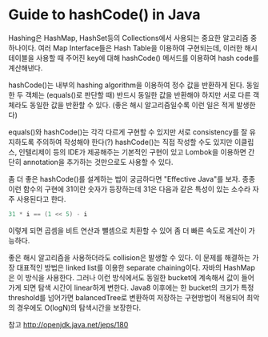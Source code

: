 # Guide to hashCode() in Java
Hashing은 HashMap, HashSet등의 Collections에서 사용되는 중요한 알고리즘 중 하나이다.
여러 Map Interface들은 Hash Table을 이용하여 구현되는데, 이러한 해시 테이블을 사용할 때 주어진 key에 대해
hashCode() 메서드를 이용하여 hash code를 계산해낸다.

hashCode()는 내부의 hashing algorithm을 이용하여 정수 값을 반환하게 된다. 동일한 두 객체는 (equals()로 판단할 때) 반드시
동일한 값을 반환해야 하지만 서로 다른 객체라도 동일한 값을 반환할 수 있다. (좋은 해시 알고리즘일수록 이런 일은 적게 발생한다)

equals()와 hashCode()는 각각 다르게 구현할 수 있지만 서로 consistency를 잘 유지하도록 주의하여 작성해야 한다(?)
hashCode()는 직접 작성할 수도 있지만 이클립스, 인텔리제이 등의 IDE가 제공해주는 기본적인 구현이 있고 Lombok을 이용하면 간단히 annotation을
추가하는 것만으로도 사용할 수 있다.

좀 더 좋은 hashCode()를 설계하는 법이 궁금하다면 "Effective Java"를 보자.
종종 이런 함수의 구현에 31이란 숫자가 등장하는데 31은 다음과 같은 특성이 있는 소수라 자주 사용된다고 한다.
```java
31 * i == (1 << 5) - i
```
이렇게 되면 곱셈을 비트 연산과 뺄셈으로 치환할 수 있어 좀 더 빠른 속도로 계산이 가능하다.

좋은 해시 알고리즘을 사용하더라도 collision은 발생할 수 있다. 이 문제를 해결하는 가장 대표적인 방법은
linked list를 이용한 separate chaining이다. 자바의 HashMap은 이 방식을 사용한다. 그러나 이런 방식에서도 동일한
bucket에 계속해서 값이 들어가게 되면 탐색 시간이 linear하게 변한다. Java8 이후에는 한 bucket의 크기가 특정
threshold를 넘어가면 balancedTree로 변환하여 저장하는 구현방법이 적용되어 최악의 경우에도 O(logN)의 탐색시간을 보장한다.

참고 http://openjdk.java.net/jeps/180